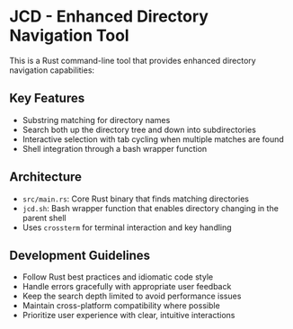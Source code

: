 <!-- Use this file to provide workspace-specific custom instructions to Copilot. For more details, visit https://code.visualstudio.com/docs/copilot/copilot-customization#_use-a-githubcopilotinstructionsmd-file -->

# JCD - Enhanced Directory Navigation Tool

This is a Rust command-line tool that provides enhanced directory navigation capabilities:

## Key Features
- Substring matching for directory names
- Search both up the directory tree and down into subdirectories
- Interactive selection with tab cycling when multiple matches are found
- Shell integration through a bash wrapper function

## Architecture
- `src/main.rs`: Core Rust binary that finds matching directories
- `jcd.sh`: Bash wrapper function that enables directory changing in the parent shell
- Uses `crossterm` for terminal interaction and key handling

## Development Guidelines
- Follow Rust best practices and idiomatic code style
- Handle errors gracefully with appropriate user feedback
- Keep the search depth limited to avoid performance issues
- Maintain cross-platform compatibility where possible
- Prioritize user experience with clear, intuitive interactions
